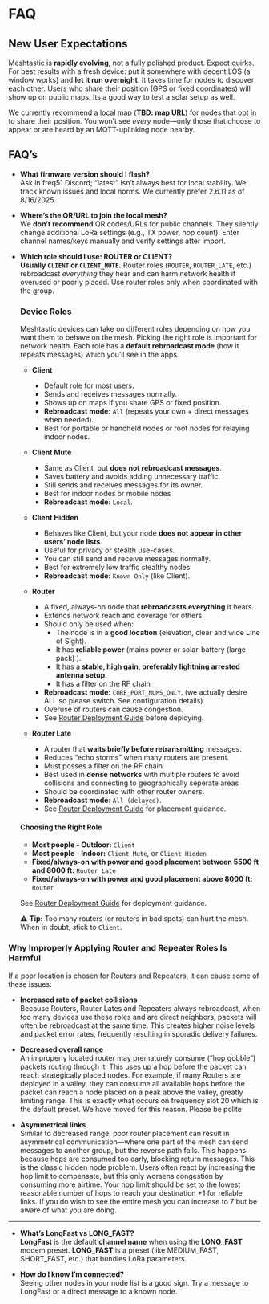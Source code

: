 # FAQ

## New User Expectations

Meshtastic is **rapidly evolving**, not a fully polished product. Expect quirks. For best results with a fresh device: put it somewhere with decent LOS (a window works) and **let it run overnight**. It takes time for nodes to discover each other. Users who share their position (GPS or fixed coordinates) will show up on public maps. Its a good way to test a solar setup as well.

We currently recommend a local map (**TBD: map URL**) for nodes that opt in to share their position. You won’t see *every* node—only those that choose to appear or are heard by an MQTT-uplinking node nearby.

## FAQ’s

- **What firmware version should I flash?**  
  Ask in freq51 Discord; “latest” isn’t always best for local stability. We track known issues and local norms. We currently prefer 2.6.11 as of 8/16/2025

- **Where’s the QR/URL to join the local mesh?**  
  We **don’t recommend** QR codes/URLs for public channels. They silently change additional LoRa settings (e.g., TX power, hop count). Enter channel names/keys manually and verify settings after import.

- **Which role should I use: ROUTER or CLIENT?**  
  **Usually `CLIENT` or `CLIENT_MUTE`.** Router roles (`ROUTER`, `ROUTER_LATE`, etc.) rebroadcast *everything* they hear and can harm network health if overused or poorly placed. Use router roles only when coordinated with the group.

  ### Device Roles

  Meshtastic devices can take on different roles depending on how you want them to behave on the mesh. Picking the right role is important for network health. Each role has a **default rebroadcast mode** (how it repeats messages) which you’ll see in the apps.

  - **Client**  
    - Default role for most users.  
    - Sends and receives messages normally.  
    - Shows up on maps if you share GPS or fixed position.  
    - **Rebroadcast mode:** `All` (repeats your own + direct messages when needed).  
    - Best for portable or handheld nodes or roof nodes for relaying indoor nodes.

  - **Client Mute**  
    - Same as Client, but **does not rebroadcast messages**.  
    - Saves battery and avoids adding unnecessary traffic.  
    - Still sends and receives messages for its owner.  
	- Best for indoor nodes or mobile nodes
    - **Rebroadcast mode:** `Local`.  

  - **Client Hidden**  
    - Behaves like Client, but your node **does not appear in other users’ node lists**.  
    - Useful for privacy or stealth use-cases.  
    - You can still send and receive messages normally.  
	- Best for extremely low traffic stealthy nodes
    - **Rebroadcast mode:** `Known Only` (like Client).  

  - **Router**  
    - A fixed, always-on node that **rebroadcasts everything** it hears.  
    - Extends network reach and coverage for others.  
    - Should only be used when:  
      - The node is in a **good location** (elevation, clear and wide Line of Sight).  
      - It has **reliable power** (mains power or solar-battery (large pack) ).  
      - It has a **stable, high gain, preferably lightning arrested antenna setup**.  
	  - It has a filter on the RF chain
    - **Rebroadcast mode:** `CORE_PORT_NUMS_ONLY`.  (we actually desire ALL so please switch. See configuration details)
    - Overuse of routers can cause congestion.  
    - See [Router Deployment Guide](advanced-configuration/router-deployment.md) before deploying.

  - **Router Late**  
    - A router that **waits briefly before retransmitting** messages.  
    - Reduces “echo storms” when many routers are present.  
	- Must posses a filter on the RF chain
    - Best used in **dense networks** with multiple routers to avoid collisions and connecting to geographically seperate areas
    - Should be coordinated with other router owners.  
    - **Rebroadcast mode:** `All (delayed)`.  
    - See [Router Deployment Guide](advanced-configuration/router-deployment.md) for placement guidance.

  #### Choosing the Right Role
  - **Most people - Outdoor:** `Client`
  - **Most people - Indoor:** `Client Mute`, or `Client Hidden` 
  - **Fixed/always-on with power and good placement between 5500 ft and 8000 ft:** `Router Late`  
  - **Fixed/always-on with power and good placement above 8000 ft:** `Router`  

  See [Router Deployment Guide](advanced-configuration/router-deployment.md) for deployment guidance.

  ⚠️ **Tip:** Too many routers (or routers in bad spots) can hurt the mesh. When in doubt, stick to `Client`.  

### Why Improperly Applying Router and Repeater Roles Is Harmful

If a poor location is chosen for Routers and Repeaters, it can cause some of these issues:

- **Increased rate of packet collisions**  
  Because Routers, Router Lates and Repeaters always rebroadcast, when too many devices use these roles and are direct neighbors, packets will often be rebroadcast at the same time. This creates higher noise levels and packet error rates, frequently resulting in sporadic delivery failures.

- **Decreased overall range**  
  An improperly located router may prematurely consume (“hop gobble”) packets routing through it. This uses up a hop before the packet can reach strategically placed nodes. For example, if many Routers are deployed in a valley, they can consume all available hops before the packet can reach a node placed on a peak above the valley, greatly limiting range. This is exactly what occurs on frequency slot 20 which is the default preset. We have moved for this reason. Please be polite

- **Asymmetrical links**  
  Similar to decreased range, poor router placement can result in asymmetrical communication—where one part of the mesh can send messages to another group, but the reverse path fails. This happens because hops are consumed too early, blocking return messages. This is the classic hidden node problem. Users often react by increasing the hop limit to compensate, but this only worsens congestion by consuming more airtime. Your hop limit should be set to the lowest reasonable number of hops to reach your destination +1 for reliable links. If you do wish to see the entire mesh you can increase to 7 but be aware of what you are doing.

---

- **What’s LongFast vs LONG_FAST?**  
  **LongFast** is the default **channel name** when using the **LONG_FAST** modem preset. **LONG_FAST** is a preset (like MEDIUM_FAST, SHORT_FAST, etc.) that bundles LoRa parameters.

- **How do I know I’m connected?**  
  Seeing other nodes in your node list is a good sign. Try a message to LongFast or a direct message to a known node.
